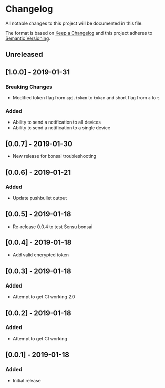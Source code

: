 # Changelog
All notable changes to this project will be documented in this file.

The format is based on [Keep a Changelog](http://keepachangelog.com/en/1.0.0/)
and this project adheres to [Semantic
Versioning](http://semver.org/spec/v2.0.0.html).

## Unreleased

## [1.0.0] - 2019-01-31
### Breaking Changes
- Modified token flag from `api.token` to `token` and short flag from `a` to `t`.

### Added

- Ability to send a notification to all devices
- Ability to send a notification to a single device

## [0.0.7] - 2019-01-30

- New release for bonsai troubleshooting

## [0.0.6] - 2019-01-21

### Added
- Update pushbullet output

## [0.0.5] - 2019-01-18

- Re-release 0.0.4 to test Sensu bonsai

## [0.0.4] - 2019-01-18

- Add valid encrypted token

## [0.0.3] - 2019-01-18

### Added

- Attempt to get CI working 2.0

## [0.0.2] - 2019-01-18

### Added
- Attempt to get CI working

## [0.0.1] - 2019-01-18

### Added

- Initial release
